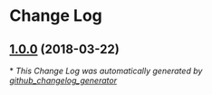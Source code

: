 # Change Log

## [1.0.0](https://github.com/gordonbanderson/comments-ss4-bootstrap-theme/tree/1.0.0) (2018-03-22)


\* *This Change Log was automatically generated by [github_changelog_generator](https://github.com/skywinder/Github-Changelog-Generator)*